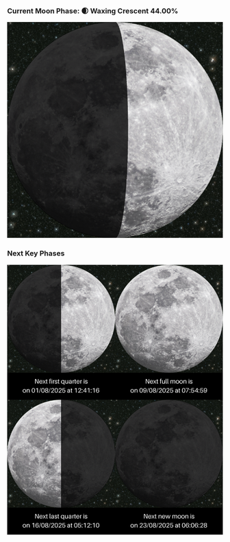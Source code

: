 ### Current Moon Phase: 🌒 Waxing Crescent 44.00%
![Moon Phase](moonphase.png)
### Next Key Phases
![Gallery](gallery.png)
